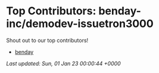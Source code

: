 # Top Contributors: benday-inc/demodev-issuetron3000
Shout out to our top contributors!

- [benday](https://github.com/benday)


_Last updated: Sun, 01 Jan 23 00:00:44 +0000_